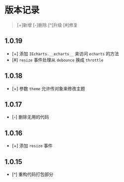# 版本记录

> [+]新增 [-]删除 [^]升级 [#]修复

## 1.0.19

* [+] 添加 `IEcharts.__echarts__` 来访问 `echarts` 的方法
* [#] `resize` 事件处理从 `debounce` 换成 `throttle`

## 1.0.18

* [+] 参数 `theme` 允许传对象来修改主题

## 1.0.17

* [-] 删除无用的代码

## 1.0.16

* [+] 添加 `resize` 事件

## 1.0.15

* [^] 重构代码打包部分
